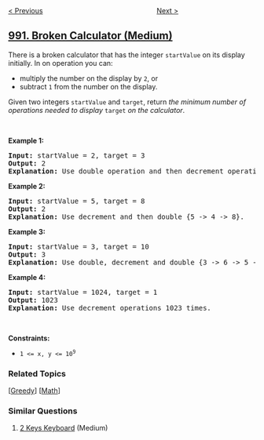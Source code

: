 <!--|This file generated by command(leetcode description); DO NOT EDIT.    |-->
<!--+----------------------------------------------------------------------+-->
<!--|@author    openset <openset.wang@gmail.com>                           |-->
<!--|@link      https://github.com/openset                                 |-->
<!--|@home      https://github.com/openset/leetcode                        |-->
<!--+----------------------------------------------------------------------+-->

[< Previous](../satisfiability-of-equality-equations "Satisfiability of Equality Equations")
　　　　　　　　　　　　　　　　
[Next >](../subarrays-with-k-different-integers "Subarrays with K Different Integers")

## [991. Broken Calculator (Medium)](https://leetcode.com/problems/broken-calculator "坏了的计算器")

<p>There is a broken calculator that has the integer <code>startValue</code> on its display initially. In on operation you can:</p>

<ul>
	<li>multiply the number on the display by <code>2</code>, or</li>
	<li>subtract <code>1</code> from the number on the display.</li>
</ul>

<p>Given two integers <code>startValue</code> and <code>target</code>, return <em>the minimum number of operations needed to display </em><code>target</code><em> on the calculator</em>.</p>

<p>&nbsp;</p>
<p><strong>Example 1:</strong></p>

<pre>
<strong>Input:</strong> startValue = 2, target = 3
<strong>Output:</strong> 2
<strong>Explanation:</strong> Use double operation and then decrement operation {2 -&gt; 4 -&gt; 3}.
</pre>

<p><strong>Example 2:</strong></p>

<pre>
<strong>Input:</strong> startValue = 5, target = 8
<strong>Output:</strong> 2
<strong>Explanation:</strong> Use decrement and then double {5 -&gt; 4 -&gt; 8}.
</pre>

<p><strong>Example 3:</strong></p>

<pre>
<strong>Input:</strong> startValue = 3, target = 10
<strong>Output:</strong> 3
<strong>Explanation:</strong> Use double, decrement and double {3 -&gt; 6 -&gt; 5 -&gt; 10}.
</pre>

<p><strong>Example 4:</strong></p>

<pre>
<strong>Input:</strong> startValue = 1024, target = 1
<strong>Output:</strong> 1023
<strong>Explanation:</strong> Use decrement operations 1023 times.
</pre>

<p>&nbsp;</p>
<p><strong>Constraints:</strong></p>

<ul>
	<li><code>1 &lt;= x, y &lt;= 10<sup>9</sup></code></li>
</ul>

### Related Topics
  [[Greedy](../../tag/greedy/README.md)]
  [[Math](../../tag/math/README.md)]

### Similar Questions
  1. [2 Keys Keyboard](../2-keys-keyboard) (Medium)
